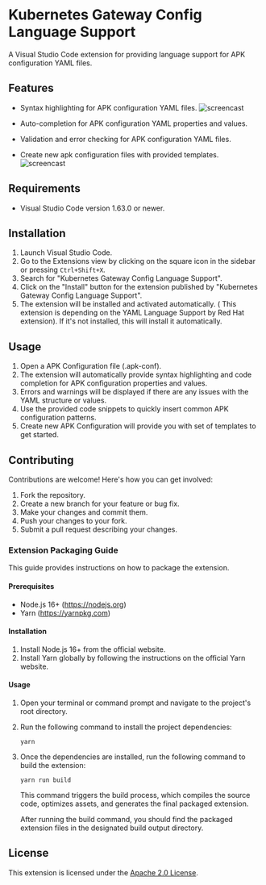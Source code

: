 # Kubernetes Gateway Config Language Support

A Visual Studio Code extension for providing language support for APK configuration YAML files.

## Features
- Syntax highlighting for APK configuration YAML files.
![screencast](https://raw.githubusercontent.com/wso2/apk/main/runtime/runtime-ui/images/demo1.gif)

- Auto-completion for APK configuration YAML properties and values.
- Validation and error checking for APK configuration YAML files.
- Create new apk configuration files with provided templates.
![screencast](https://raw.githubusercontent.com/wso2/apk/main/runtime/runtime-ui/images/demo2.gif)


## Requirements

- Visual Studio Code version 1.63.0 or newer.

## Installation

1. Launch Visual Studio Code.
2. Go to the Extensions view by clicking on the square icon in the sidebar or pressing `Ctrl+Shift+X`.
3. Search for "Kubernetes Gateway Config Language Support".
4. Click on the "Install" button for the extension published by "Kubernetes Gateway Config Language Support".
5. The extension will be installed and activated automatically. ( This extension is depending on the YAML Language Support by Red Hat extension). If it's not installed, this will install it automatically.

## Usage

1. Open a APK Configuration file (.apk-conf).
2. The extension will automatically provide syntax highlighting and code completion for APK configuration properties and values.
3. Errors and warnings will be displayed if there are any issues with the YAML structure or values.
4. Use the provided code snippets to quickly insert common APK configuration patterns.
5. Create new APK Configuration will provide you with set of templates to get started.

## Contributing

Contributions are welcome! Here's how you can get involved:

1. Fork the repository.
2. Create a new branch for your feature or bug fix.
3. Make your changes and commit them.
4. Push your changes to your fork.
5. Submit a pull request describing your changes.

### Extension Packaging Guide

This guide provides instructions on how to package the extension.

#### Prerequisites

- Node.js 16+ (https://nodejs.org)
- Yarn (https://yarnpkg.com)

#### Installation

1. Install Node.js 16+ from the official website.
2. Install Yarn globally by following the instructions on the official Yarn website.

#### Usage

1. Open your terminal or command prompt and navigate to the project's root directory.
2. Run the following command to install the project dependencies:

    ```shell
    yarn
    ```
3. Once the dependencies are installed, run the following command to build the extension:

    ``` shell
    yarn run build
    ```
    This command triggers the build process, which compiles the source code, optimizes assets, and generates the final packaged extension.

    After running the build command, you should find the packaged extension files in the designated build output directory.


## License

This extension is licensed under the [Apache 2.0 License](https://github.com/wso2/apk/blob/HEAD/LICENSE).